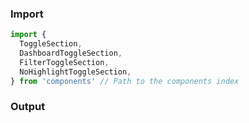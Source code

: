 ### Import
```js
import {
  ToggleSection,
  DashboardToggleSection,
  FilterToggleSection,
  NoHighlightToggleSection,
} from 'components' // Path to the components index
```

### Output


